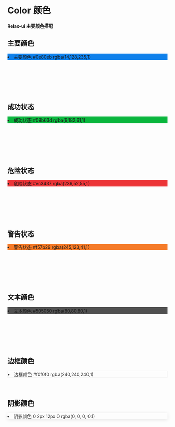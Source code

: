 # Color 颜色

#### Relax-ui 主要颜色搭配

## 主要颜色

<div class="color-itembox">
  <li style="background:#0e80eb">
    <span class="title">主要颜色</span>
    <span class="color">#0e80eb</span>
    <span>rgba(14,128,235,1)</span>
  </li>
  <span class="outherColor" style="background:rgba(14,128,235,.9)"></span>
  <span class="outherColor" style="background:rgba(14,128,235,.8)"></span>
  <span class="outherColor" style="background:rgba(14,128,235,.7)"></span>
  <span class="outherColor" style="background:rgba(14,128,235,.6)"></span>
  <span class="outherColor" style="background:rgba(14,128,235,.5)"></span>
  <span class="outherColor" style="background:rgba(14,128,235,.4)"></span>
  <span class="outherColor" style="background:rgba(14,128,235,.3)"></span>
  <span class="outherColor" style="background:rgba(14,128,235,.2)"></span>
  <span class="outherColor" style="background:rgba(14,128,235,.1)"></span>
</div>

<br/>
<br/>
<br/>
<br/>
<br/>
<br/>

## 成功状态

<div class="color-itembox">
  <li style="background:#09b63d">
    <span class="title">成功状态</span>
    <span class="color">#09b63d</span>
    <span>rgba(9,182,61,1)</span>
  </li>
  <span class="outherColor" style="background:rgba(9,182,61,.9)"></span>
  <span class="outherColor" style="background:rgba(9,182,61,.8)"></span>
  <span class="outherColor" style="background:rgba(9,182,61,.7)"></span>
  <span class="outherColor" style="background:rgba(9,182,61,.6)"></span>
  <span class="outherColor" style="background:rgba(9,182,61,.5)"></span>
  <span class="outherColor" style="background:rgba(9,182,61,.4)"></span>
  <span class="outherColor" style="background:rgba(9,182,61,.3)"></span>
  <span class="outherColor" style="background:rgba(9,182,61,.2)"></span>
  <span class="outherColor" style="background:rgba(9,182,61,.1)"></span>
</div>
<br/>
<br/>
<br/>
<br/>
<br/>
<br/>

## 危险状态

<div class="color-itembox">
  <li style="background:#ec3437">
    <span class="title">危险状态</span>
    <span class="color">#ec3437</span>
    <span>rgba(236,52,55,1)</span>
  </li>
  <span class="outherColor" style="background:rgba(236,52,55,.9)"></span>
  <span class="outherColor" style="background:rgba(236,52,55,.8)"></span>
  <span class="outherColor" style="background:rgba(236,52,55,.7)"></span>
  <span class="outherColor" style="background:rgba(236,52,55,.6)"></span>
  <span class="outherColor" style="background:rgba(236,52,55,.5)"></span>
  <span class="outherColor" style="background:rgba(236,52,55,.4)"></span>
  <span class="outherColor" style="background:rgba(236,52,55,.3)"></span>
  <span class="outherColor" style="background:rgba(236,52,55,.2)"></span>
  <span class="outherColor" style="background:rgba(236,52,55,.1)"></span>
</div>
<br/>
<br/>
<br/>
<br/>
<br/>
<br/>

## 警告状态

<div class="color-itembox">
  <li style="background:#f57b29">
    <span class="title">警告状态</span>
    <span class="color">#f57b29</span>
    <span>rgba(245,123,41,1)</span>
  </li>
  <span class="outherColor" style="background:rgba(245,123,41,.9)"></span>
  <span class="outherColor" style="background:rgba(245,123,41,.8)"></span>
  <span class="outherColor" style="background:rgba(245,123,41,.7)"></span>
  <span class="outherColor" style="background:rgba(245,123,41,.6)"></span>
  <span class="outherColor" style="background:rgba(245,123,41,.5)"></span>
  <span class="outherColor" style="background:rgba(245,123,41,.4)"></span>
  <span class="outherColor" style="background:rgba(245,123,41,.3)"></span>
  <span class="outherColor" style="background:rgba(245,123,41,.2)"></span>
  <span class="outherColor" style="background:rgba(245,123,41,.1)"></span>
</div>
<br/>
<br/>
<br/>
<br/>
<br/>
<br/>

## 文本颜色

<div class="color-itembox">
  <li style="background:#505050">
    <span class="title">文本颜色</span>
    <span class="color">#505050</span>
    <span>rgba(80,80,80,1)</span>
  </li>
  <span class="outherColor" style="background:rgba(80,80,80,.9)"></span>
  <span class="outherColor" style="background:rgba(80,80,80,.8)"></span>
  <span class="outherColor" style="background:rgba(80,80,80,.7)"></span>
  <span class="outherColor" style="background:rgba(80,80,80,.6)"></span>
  <span class="outherColor" style="background:rgba(80,80,80,.5)"></span>
  <span class="outherColor" style="background:rgba(80,80,80,.4)"></span>
  <span class="outherColor" style="background:rgba(80,80,80,.3)"></span>
  <span class="outherColor" style="background:rgba(80,80,80,.2)"></span>
  <span class="outherColor" style="background:rgba(80,80,80,.1)"></span>
</div>
<br/>
<br/>
<br/>
<br/>
<br/>
<br/>

## 边框颜色

<div class="color-itembox">
  <li style="border:1px solid #f0f0f0;color:#333">
    <span class="title">边框颜色</span>
    <span class="color">#f0f0f0</span>
    <span>rgba(240,240,240,1)</span>
  </li>
</div>
<br/>
<br/>

## 阴影颜色

<div class="color-itembox">
  <li style="box-shadow: 0 2px 12px 0 rgba(0, 0, 0, 0.1);;color:#333">
    <span class="title">阴影颜色</span>
    <span class="color">0 2px 12px 0 rgba(0, 0, 0, 0.1)</span>
  </li>
</div>
<div style="margin-bottom:50px"></div>
